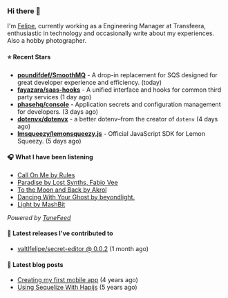 ### Hi there 👋

I'm [Felipe](https://felipevm.com), currently working as a Engineering Manager at Transfeera, enthusiastic in technology and occasionally write about my experiences. Also a hobby photographer.

#### ⭐ Recent Stars
- **[poundifdef/SmoothMQ](https://github.com/poundifdef/SmoothMQ)** - A drop-in replacement for SQS designed for great developer experience and efficiency.  (today)
- **[fayazara/saas-hooks](https://github.com/fayazara/saas-hooks)** - A unified interface and hooks for common third party services (1 day ago)
- **[phasehq/console](https://github.com/phasehq/console)** - Application secrets and configuration management for developers. (3 days ago)
- **[dotenvx/dotenvx](https://github.com/dotenvx/dotenvx)** - a better dotenv–from the creator of `dotenv` (4 days ago)
- **[lmsqueezy/lemonsqueezy.js](https://github.com/lmsqueezy/lemonsqueezy.js)** - Official JavaScript SDK for Lemon Squeezy. (5 days ago)

#### 🎧 What I have been listening
- [Call On Me by Rules](https://open.spotify.com/track/7wg7R64Y62OZgGtibeZ16l)
- [Paradise by Lost Synths, Fabio Vee](https://open.spotify.com/track/6IPG98bguKp1zNDq1VGcYY)
- [To the Moon and Back by Akrol](https://open.spotify.com/track/28Hp6RaEp1Zi6vrZH6iyFR)
- [Dancing With Your Ghost by beyondlight.](https://open.spotify.com/track/05SFJTcTuJkcnwneEYy3WJ)
- [Light by MashBit](https://open.spotify.com/track/3U88n6ha0Tq3Y5el5vV6is)

_Powered by [TuneFeed](https://tunefeed.app?ref=valtlfelipe-gh-profile)_ 

#### 🚀 Latest releases I've contributed to


- [valtlfelipe/secret-editor @ 0.0.2](https://github.com/valtlfelipe/secret-editor/releases/tag/0.0.2) (1 month ago)

#### 📄 Latest blog posts
- [Creating my first mobile app](https://felipevm.com/posts/creating-my-first-mobile-app/) (4 years ago)
- [Using Sequelize With Hapijs](https://felipevm.com/posts/using-sequelize-with-hapijs/) (5 years ago)
